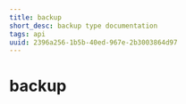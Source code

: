 ```yaml
---
title: backup
short_desc: backup type documentation
tags: api
uuid: 2396a256-1b5b-40ed-967e-2b3003864d97
---
```


# backup

